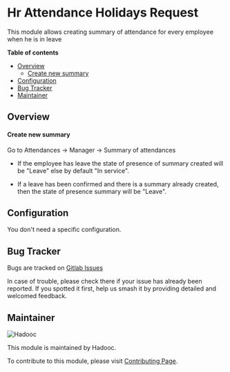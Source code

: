 # Hr Attendance Holidays Request

This module allows creating summary of attendance for every employee when he is in leave

**Table of contents**

- [Overview](#overview)
  - [Create new summary](#create-new-summary)
- [Configuration](#configuration)
- [Bug Tracker](#bug-tracker)
- [Maintainer](#maintainer)

## Overview

#### Create new summary

Go to Attendances -> Manager -> Summary of attendances

- If the employee has leave the state of presence of summary created will be "Leave" else by default "In service".

- If a leave has been confirmed and there is a summary already created, then the state of presence summary will be
  "Leave".

## Configuration

You don't need a specific configuration.

## Bug Tracker

Bugs are tracked on [Gitlab Issues](https://gitlab.com/hadooc/odoo-sa/hr/-/issues)

In case of trouble, please check there if your issue has already been reported. If you spotted it first, help us smash
it by providing detailed and welcomed feedback.

## Maintainer

![Hadooc](https://hadooc.com/logo)

This module is maintained by Hadooc.

To contribute to this module, please visit [Contributing Page](https://gitlab.com/hadooc/extra/wikis/Contributing).
